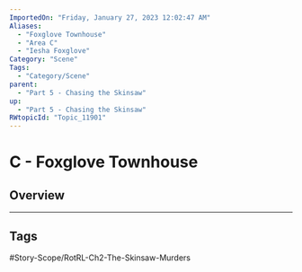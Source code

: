 ```yaml
---
ImportedOn: "Friday, January 27, 2023 12:02:47 AM"
Aliases:
  - "Foxglove Townhouse"
  - "Area C"
  - "Iesha Foxglove"
Category: "Scene"
Tags:
  - "Category/Scene"
parent:
  - "Part 5 - Chasing the Skinsaw"
up:
  - "Part 5 - Chasing the Skinsaw"
RWtopicId: "Topic_11901"
---
```

# C - Foxglove Townhouse
## Overview

---
## Tags
#Story-Scope/RotRL-Ch2-The-Skinsaw-Murders

